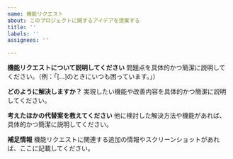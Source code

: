 ```yaml
---
name: 機能リクエスト
about: このプロジェクトに関するアイデアを提案する
title: ''
labels: ''
assignees: ''

---
```


**機能リクエストについて説明してください**
問題点を具体的かつ簡潔に説明してください。（例：「[...]のときにいつも困っています。」）

**どのように解決しますか？**
実現したい機能や改善内容を具体的かつ簡潔に説明してください。

**考えたほかの代替案を教えてください**
他に検討した解決方法や機能があれば、具体的かつ簡潔に説明してください。

**補足情報**
機能リクエストに関連する追加の情報やスクリーンショットがあれば、ここに記載してください。
